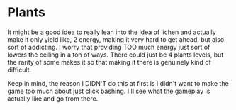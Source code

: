 # Plants
It might be a good idea to really lean into the idea of lichen and actually make it only yield like, 2 energy, making it very hard to get ahead, but also sort of addicting. I worry that providing TOO much energy just sort of lowers the ceiling in a ton of ways. There could just be 4 plants levels, but the rarity of some makes it so that making it there is genuinely kind of difficult.

Keep in mind, the reason I DIDN'T do this at first is I didn't want to make the game too much about just click bashing. I'll see what the gameplay is actually like and go from there.